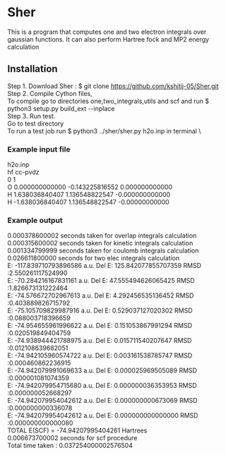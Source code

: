 # Sher

This is a program that computes one and two electron integrals over gaussian functions.
It can also perform Hartree fock and MP2 energy calculation

## Installation

Step 1. Download Sher :  $ git clone https://github.com/kshitij-05/Sher.git  \
Step 2. Compile Cython files,  \
          To compile go to directories one,two_integrals,utils and scf and run $ python3 setup.py build_ext --inplace\
Step 3. Run test.\
          Go to test directory\
          To run a test job run $ python3 ../sher/sher.py h2o.inp in terminal  \

### Example input file

h2o.inp\
hf cc-pvdz\
0 1\
O      0.000000000000  -0.143225816552   0.000000000000\
H      1.638036840407   1.136548822547  -0.000000000000\
H      -1.638036840407   1.136548822547  -0.00000000000

### Example output

0.000378600002 seconds taken for overlap integrals calculation\
0.000315600002 seconds taken for kinetic integrals calculation\
0.001334799999 seconds taken for coulomb integrals calculation\
0.026611800000 seconds for two elec integrals calculation\
E: -117.839710793896586 a.u.     Del E: 125.842077855707359      RMSD :2.550261117524990\
E: -70.284216167831161 a.u.      Del E: 47.555494626065425       RMSD :1.826673131222464\
E: -74.576672702967613 a.u.      Del E: 4.292456535136452        RMSD :0.403889826715792\
E: -75.105709829987916 a.u.      Del E: 0.529037127020302        RMSD :0.088003718396659\
E: -74.954655961996622 a.u.      Del E: 0.151053867991294        RMSD :0.020519849404759\
E: -74.938944421788975 a.u.      Del E: 0.015711540207647        RMSD :0.012108639682051\
E: -74.942105960574722 a.u.      Del E: 0.003161538785747        RMSD :0.000460862236915\
E: -74.942079991069633 a.u.      Del E: 0.000025969505089        RMSD :0.000001081074359\
E: -74.942079954715680 a.u.      Del E: 0.000000036353953        RMSD :0.000000052668297\
E: -74.942079954042612 a.u.      Del E: 0.000000000673069        RMSD :0.000000000336078\
E: -74.942079954042612 a.u.      Del E: 0.000000000000000        RMSD :0.000000000000080\
TOTAL E(SCF) =  -74.94207995404261  Hartrees\
0.006673700002 seconds for scf procedure\
Total time taken : 0.037254000002576504

